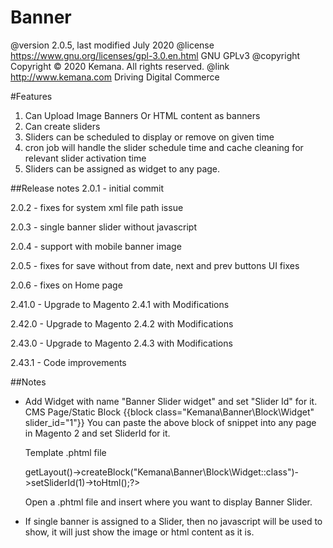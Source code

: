 # Banner
@version     2.0.5, last modified July 2020
@license     https://www.gnu.org/licenses/gpl-3.0.en.html GNU GPLv3
@copyright   Copyright © 2020 Kemana. All rights reserved.
@link        http://www.kemana.com Driving Digital Commerce

#Features
01. Can Upload Image Banners Or HTML content as banners
02. Can create sliders
03. Sliders can be scheduled to display or remove on given time
04. cron job will handle the slider schedule time and cache cleaning for relevant slider activation time
05. Sliders can be assigned as widget to any page.

##Release notes
2.0.1 - initial commit

2.0.2 - fixes for system xml file path issue

2.0.3 - single banner slider without javascript

2.0.4 - support with mobile banner image

2.0.5 - fixes for save without from date, next and prev buttons UI fixes

2.0.6 - fixes on Home page

2.41.0 - Upgrade to Magento 2.4.1 with Modifications

2.42.0 - Upgrade to Magento 2.4.2 with Modifications

2.43.0 - Upgrade to Magento 2.4.3 with Modifications

2.43.1 - Code improvements

##Notes
* Add Widget with name "Banner Slider widget" and set "Slider Id" for it.
  CMS Page/Static Block
  {{block class="Kemana\Banner\Block\Widget" slider_id="1"}}
  You can paste the above block of snippet into any page in Magento 2 and set SliderId for it.
  
  Template .phtml file
  <?= $block->getLayout()->createBlock("Kemana\Banner\Block\Widget::class")->setSliderId(1)->toHtml();?>
  Open a .phtml file and insert where you want to display Banner Slider.
  
* If single banner is assigned to a Slider, then no javascript will be used to show, it will just show the image or html content as it is.